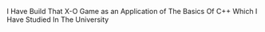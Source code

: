 I Have Build That X-O Game as an Application of The Basics Of C++ Which I Have Studied In The University
